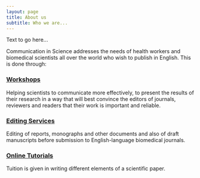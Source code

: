 ```yaml
---
layout: page
title: About us
subtitle: Who we are...
---
```


Text to go here...

Communication in Science addresses the needs of health workers and biomedical scientists all over the world who wish to publish in English. This is done through:
<div class="greyblock">
<h3><a href="http://www.communicationinscience.com/workshops/">Workshops</a></h3>
Helping scientists to communicate more effectively, to present the results of their research in a way that will best convince the editors of journals, reviewers and readers that their work is important and reliable.

</div>
<div class="greyblock">
<h3><a href="http://www.communicationinscience.com/editing/">Editing Services</a></h3>
Editing of reports, monographs and other documents and also of draft manuscripts before submission to English-language biomedical journals.

</div>
<div class="greyblock">
<h3><a href="http://www.communicationinscience.com/online-tutorials/">Online Tutorials</a></h3>
Tuition is given in writing different elements of a scientific paper.
